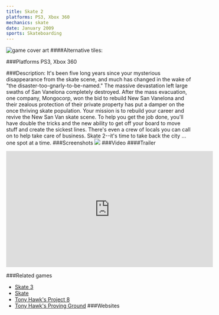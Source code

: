 ```yaml
---
title: Skate 2
platforms: PS3, Xbox 360
mechanics: skate
date: January 2009
sports: Skateboarding
---
```

![game cover art](//images.igdb.com/igdb/image/upload/t_cover_big/wkwd1ga1qr9xrudotbsw.jpg "Logo Title Text 1")
####Alternative tiles:

###Platforms
PS3, Xbox 360

###Description:
It's been five long years since your mysterious disappearance from the skate scene, and much has changed in the wake of "the disaster-too-gnarly-to-be-named." The massive devastation left large swaths of San Vanelona completely destroyed. After the mass evacuation, one company, Mongocorp, won the bid to rebuild New San Vanelona and their zealous protection of their private property has put a damper on the once thriving skate population. Your mission is to rebuild your career and revive the New San Van skate scene. To help you get the job done, you'll have double the tricks and the new ability to get off your board to move stuff and create the sickest lines. There's even a crew of locals you can call on to help take care of business. Skate 2--it's time to take back the city ... one spot at a time.
###Screenshots
<a target="_blank" rel="noopener noreferrer" href="//images.igdb.com/igdb/image/upload/t_cover_big/kfgrnxg7ijmwtflzb3dp.jpg"><img src="//images.igdb.com/igdb/image/upload/t_thumb/kfgrnxg7ijmwtflzb3dp.jpg"/></a>
###Video
####Trailer

<iframe width="560" height="315" src="https://www.youtube.com/embed/4Juh0p6u5rM" frameborder="0" allowfullscreen></iframe>

###Related games
* [Skate 3](/games/skate-3-2587/)
* [Skate](/games/skate-2585/)
* [Tony Hawk's Project 8](/games/tony-hawk-s-project-8-6204/)
* [Tony Hawk's Proving Ground](/games/tony-hawk-s-proving-ground-2700/)
###Websites


